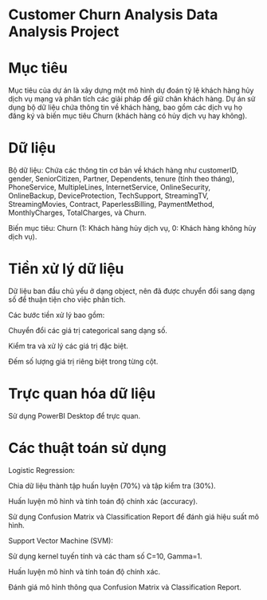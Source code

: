 # Customer Churn Analysis Data Analysis Project
# Mục tiêu

Mục tiêu của dự án là xây dựng một mô hình dự đoán tỷ lệ khách hàng hủy dịch vụ mạng và phân tích các giải pháp để giữ chân khách hàng. Dự án sử dụng bộ dữ liệu chứa thông tin về khách hàng, bao gồm các dịch vụ họ đăng ký và biến mục tiêu Churn (khách hàng có hủy dịch vụ hay không).

# Dữ liệu

Bộ dữ liệu: Chứa các thông tin cơ bản về khách hàng như customerID, gender, SeniorCitizen, Partner, Dependents, tenure (tính theo tháng), PhoneService, MultipleLines, InternetService, OnlineSecurity, OnlineBackup, DeviceProtection, TechSupport, StreamingTV, StreamingMovies, Contract, PaperlessBilling, PaymentMethod, MonthlyCharges, TotalCharges, và Churn.

Biến mục tiêu: Churn (1: Khách hàng hủy dịch vụ, 0: Khách hàng không hủy dịch vụ).
# Tiền xử lý dữ liệu
Dữ liệu ban đầu chủ yếu ở dạng object, nên đã được chuyển đổi sang dạng số để thuận tiện cho việc phân tích.

Các bước tiền xử lý bao gồm:

Chuyển đổi các giá trị categorical sang dạng số.

Kiểm tra và xử lý các giá trị đặc biệt.

Đếm số lượng giá trị riêng biệt trong từng cột.
# Trực quan hóa dữ liệu
Sử dụng PowerBI Desktop để trực quan.
# Các thuật toán sử dụng

Logistic Regression:

Chia dữ liệu thành tập huấn luyện (70%) và tập kiểm tra (30%).

Huấn luyện mô hình và tính toán độ chính xác (accuracy).

Sử dụng Confusion Matrix và Classification Report để đánh giá hiệu suất mô hình.

Support Vector Machine (SVM):

Sử dụng kernel tuyến tính và các tham số C=10, Gamma=1.

Huấn luyện mô hình và tính toán độ chính xác.

Đánh giá mô hình thông qua Confusion Matrix và Classification Report.
